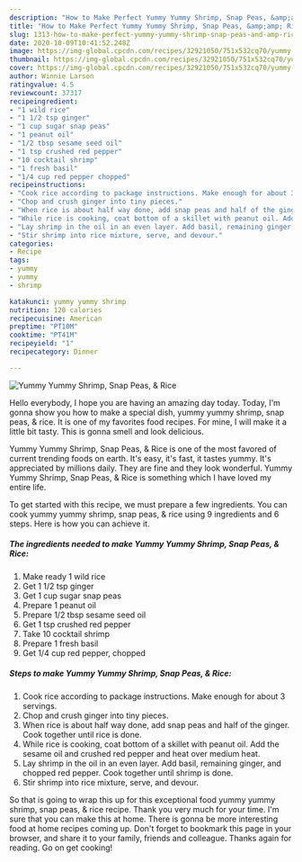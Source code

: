 ```yaml
---
description: "How to Make Perfect Yummy Yummy Shrimp, Snap Peas, &amp;amp; Rice"
title: "How to Make Perfect Yummy Yummy Shrimp, Snap Peas, &amp;amp; Rice"
slug: 1313-how-to-make-perfect-yummy-yummy-shrimp-snap-peas-and-amp-rice
date: 2020-10-09T10:41:52.248Z
image: https://img-global.cpcdn.com/recipes/32921050/751x532cq70/yummy-yummy-shrimp-snap-peas-rice-recipe-main-photo.jpg
thumbnail: https://img-global.cpcdn.com/recipes/32921050/751x532cq70/yummy-yummy-shrimp-snap-peas-rice-recipe-main-photo.jpg
cover: https://img-global.cpcdn.com/recipes/32921050/751x532cq70/yummy-yummy-shrimp-snap-peas-rice-recipe-main-photo.jpg
author: Winnie Larson
ratingvalue: 4.5
reviewcount: 37317
recipeingredient:
- "1 wild rice"
- "1 1/2 tsp ginger"
- "1 cup sugar snap peas"
- "1 peanut oil"
- "1/2 tbsp sesame seed oil"
- "1 tsp crushed red pepper"
- "10 cocktail shrimp"
- "1 fresh basil"
- "1/4 cup red pepper chopped"
recipeinstructions:
- "Cook rice according to package instructions. Make enough for about 3 servings."
- "Chop and crush ginger into tiny pieces."
- "When rice is about half way done, add snap peas and half of the ginger. Cook together until rice is done."
- "While rice is cooking, coat bottom of a skillet with peanut oil. Add the sesame oil and crushed red pepper and heat over medium heat."
- "Lay shrimp in the oil in an even layer. Add basil, remaining ginger, and chopped red pepper. Cook together until shrimp is done."
- "Stir shrimp into rice mixture, serve, and devour."
categories:
- Recipe
tags:
- yummy
- yummy
- shrimp

katakunci: yummy yummy shrimp 
nutrition: 120 calories
recipecuisine: American
preptime: "PT10M"
cooktime: "PT41M"
recipeyield: "1"
recipecategory: Dinner

---
```



![Yummy Yummy Shrimp, Snap Peas, &amp; Rice](https://img-global.cpcdn.com/recipes/32921050/751x532cq70/yummy-yummy-shrimp-snap-peas-rice-recipe-main-photo.jpg)

Hello everybody, I hope you are having an amazing day today. Today, I'm gonna show you how to make a special dish, yummy yummy shrimp, snap peas, &amp; rice. It is one of my favorites food recipes. For mine, I will make it a little bit tasty. This is gonna smell and look delicious.

Yummy Yummy Shrimp, Snap Peas, &amp; Rice is one of the most favored of current trending foods on earth. It's easy, it's fast, it tastes yummy. It's appreciated by millions daily. They are fine and they look wonderful. Yummy Yummy Shrimp, Snap Peas, &amp; Rice is something which I have loved my entire life.




To get started with this recipe, we must prepare a few ingredients. You can cook yummy yummy shrimp, snap peas, &amp; rice using 9 ingredients and 6 steps. Here is how you can achieve it.

<!--inarticleads1-->

##### The ingredients needed to make Yummy Yummy Shrimp, Snap Peas, &amp; Rice:

1. Make ready 1 wild rice
1. Get 1 1/2 tsp ginger
1. Get 1 cup sugar snap peas
1. Prepare 1 peanut oil
1. Prepare 1/2 tbsp sesame seed oil
1. Get 1 tsp crushed red pepper
1. Take 10 cocktail shrimp
1. Prepare 1 fresh basil
1. Get 1/4 cup red pepper, chopped




<!--inarticleads2-->

##### Steps to make Yummy Yummy Shrimp, Snap Peas, &amp; Rice:

1. Cook rice according to package instructions. Make enough for about 3 servings.
1. Chop and crush ginger into tiny pieces.
1. When rice is about half way done, add snap peas and half of the ginger. Cook together until rice is done.
1. While rice is cooking, coat bottom of a skillet with peanut oil. Add the sesame oil and crushed red pepper and heat over medium heat.
1. Lay shrimp in the oil in an even layer. Add basil, remaining ginger, and chopped red pepper. Cook together until shrimp is done.
1. Stir shrimp into rice mixture, serve, and devour.




So that is going to wrap this up for this exceptional food yummy yummy shrimp, snap peas, &amp; rice recipe. Thank you very much for your time. I'm sure that you can make this at home. There is gonna be more interesting food at home recipes coming up. Don't forget to bookmark this page in your browser, and share it to your family, friends and colleague. Thanks again for reading. Go on get cooking!
